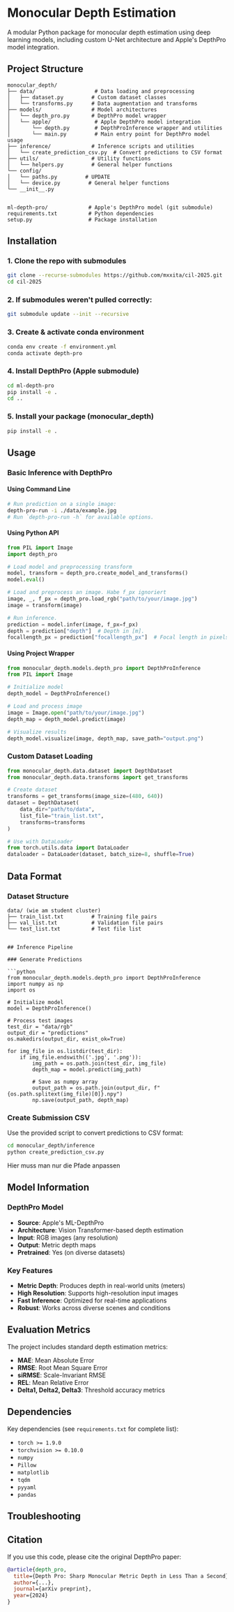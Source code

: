 # Monocular Depth Estimation

A modular Python package for monocular depth estimation using deep learning models, including custom U-Net architecture and Apple's DepthPro model integration.

## Project Structure

```
monocular_depth/
├── data/                   # Data loading and preprocessing
│   ├── dataset.py         # Custom dataset classes
│   └── transforms.py      # Data augmentation and transforms
├── models/                # Model architectures
│   └── depth_pro.py       # DepthPro model wrapper
│   └── apple/              # Apple DepthPro model integration
│       └── depth.py        # DepthProInference wrapper and utilities
│       └── main.py         # Main entry point for DepthPro model usage
├── inference/             # Inference scripts and utilities
│   └── create_prediction_csv.py  # Convert predictions to CSV format
├── utils/                 # Utility functions
│   └── helpers.py         # General helper functions
└── config/
│   └── paths.py         # UPDATE
│   └── device.py         # General helper functions
└── __init__.py


ml-depth-pro/             # Apple's DepthPro model (git submodule)
requirements.txt          # Python dependencies
setup.py                  # Package installation
```

## Installation
### 1. Clone the repo with submodules
```bash
git clone --recurse-submodules https://github.com/mxxita/cil-2025.git
cd cil-2025
```

### 2. If submodules weren't pulled correctly:
```bash
git submodule update --init --recursive
```
### 3. Create & activate conda environment
```bash
conda env create -f environment.yml
conda activate depth-pro
```
### 4. Install DepthPro (Apple submodule)
```bash
cd ml-depth-pro
pip install -e .
cd ..
```
### 5. Install your package (monocular_depth)
```bash
pip install -e .
```

## Usage

### Basic Inference with DepthPro

#### Using Command Line

```bash
# Run prediction on a single image:
depth-pro-run -i ./data/example.jpg
# Run `depth-pro-run -h` for available options.
```

#### Using Python API

```python
from PIL import Image
import depth_pro

# Load model and preprocessing transform
model, transform = depth_pro.create_model_and_transforms()
model.eval()

# Load and preprocess an image. Habe f_px ignoriert
image, _, f_px = depth_pro.load_rgb("path/to/your/image.jpg")
image = transform(image)

# Run inference.
prediction = model.infer(image, f_px=f_px)
depth = prediction["depth"]  # Depth in [m].
focallength_px = prediction["focallength_px"]  # Focal length in pixels.
```

#### Using Project Wrapper

```python
from monocular_depth.models.depth_pro import DepthProInference
from PIL import Image

# Initialize model
depth_model = DepthProInference()

# Load and process image
image = Image.open("path/to/your/image.jpg")
depth_map = depth_model.predict(image)

# Visualize results
depth_model.visualize(image, depth_map, save_path="output.png")
```

### Custom Dataset Loading

```python
from monocular_depth.data.dataset import DepthDataset
from monocular_depth.data.transforms import get_transforms

# Create dataset
transforms = get_transforms(image_size=(480, 640))
dataset = DepthDataset(
    data_dir="path/to/data",
    list_file="train_list.txt",
    transforms=transforms
)

# Use with DataLoader
from torch.utils.data import DataLoader
dataloader = DataLoader(dataset, batch_size=8, shuffle=True)
```
## Data Format

### Dataset Structure

```
data/ (wie am student cluster)
├── train_list.txt         # Training file pairs
├── val_list.txt           # Validation file pairs
└── test_list.txt          # Test file list
```
```

## Inference Pipeline

### Generate Predictions

```python
from monocular_depth.models.depth_pro import DepthProInference
import numpy as np
import os

# Initialize model
model = DepthProInference()

# Process test images
test_dir = "data/rgb"
output_dir = "predictions"
os.makedirs(output_dir, exist_ok=True)

for img_file in os.listdir(test_dir):
    if img_file.endswith(('.jpg', '.png')):
        img_path = os.path.join(test_dir, img_file)
        depth_map = model.predict(img_path)
        
        # Save as numpy array
        output_path = os.path.join(output_dir, f"{os.path.splitext(img_file)[0]}.npy")
        np.save(output_path, depth_map)
```

### Create Submission CSV

Use the provided script to convert predictions to CSV format:

```bash
cd monocular_depth/inference
python create_prediction_csv.py
```
Hier muss man nur die Pfade anpassen

## Model Information

### DepthPro Model

- **Source**: Apple's ML-DepthPro
- **Architecture**: Vision Transformer-based depth estimation
- **Input**: RGB images (any resolution)
- **Output**: Metric depth maps
- **Pretrained**: Yes (on diverse datasets)

### Key Features

- **Metric Depth**: Produces depth in real-world units (meters)
- **High Resolution**: Supports high-resolution input images
- **Fast Inference**: Optimized for real-time applications
- **Robust**: Works across diverse scenes and conditions

## Evaluation Metrics

The project includes standard depth estimation metrics:

- **MAE**: Mean Absolute Error
- **RMSE**: Root Mean Square Error
- **siRMSE**: Scale-Invariant RMSE
- **REL**: Mean Relative Error
- **Delta1, Delta2, Delta3**: Threshold accuracy metrics

## Dependencies

Key dependencies (see `requirements.txt` for complete list):

- `torch >= 1.9.0`
- `torchvision >= 0.10.0`
- `numpy`
- `Pillow`
- `matplotlib`
- `tqdm`
- `pyyaml`
- `pandas`

## Troubleshooting

## Citation

If you use this code, please cite the original DepthPro paper:

```bibtex
@article{depth_pro,
  title={Depth Pro: Sharp Monocular Metric Depth in Less Than a Second},
  author={...},
  journal={arXiv preprint},
  year={2024}
}
``` 